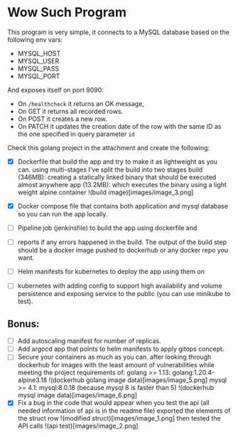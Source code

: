 # Wow Such Program

This program is very simple, it connects to a MySQL database based on the following env vars:
* MYSQL_HOST
* MYSQL_USER
* MYSQL_PASS
* MYSQL_PORT

And exposes itself on port 9090:
* On `/healthcheck` it returns an OK message, 
* On GET it returns all recorded rows.
* On POST it creates a new row.
* On PATCH it updates the creation date of the row with the same ID as the one specified in query parameter `id`

Check this golang project in the attachment and create the following:
- [x] Dockerfile that build the app and try to make it as lightweight as you can.
	using multi-stages I've split the build into two stages
	build (346MB): creating a statically linked binary that should be executed almost anywhere
	app (13.2MB): which executes the binary using a light weight alpine container
	!(build image)[images/image_3.png]
- [x] Docker compose file that contains both application and mysql database so you can run the app locally.
- [ ] Pipeline job (jenkinsfile) to build the app using dockerfile and
- [ ] reports if any errors happened in the build. The output of the build step should be a docker image pushed to dockerhub or any docker repo you want.
- [ ] Helm manifests for kubernetes to deploy the app using them on
- [ ] kubernetes with adding config to support high availability and volume persistence and exposing service to the public (you can use minikube to test).


## Bonus:
- [ ] Add autoscaling manifest for number of replicas.
- [ ] Add argocd app that points to helm manifests to apply gitops concept.
- [ ] Secure your containers as much as you can.
	after looking through dockerhub for images with the least amount of vulnerabilities while meeting the project requirements of:
	golang >= 1.13: golang:1.20.4-alpine3.18
	!(dockerhub golang image data)[images/image_5.png]
	mysql >= 4.1: mysql:8.0.18 (because mysql 8 is faster than 5)
	!(dockerhub mysql image data)[images/image_6.png]
- [x] Fix a bug in the code that would appear when you test the api (all needed information of api is in the readme file)
	exported the elements of the struct row
	!(modified struct)[images/image_1.png]
	then tested the API calls
	!(api test)[images/image_2.png]